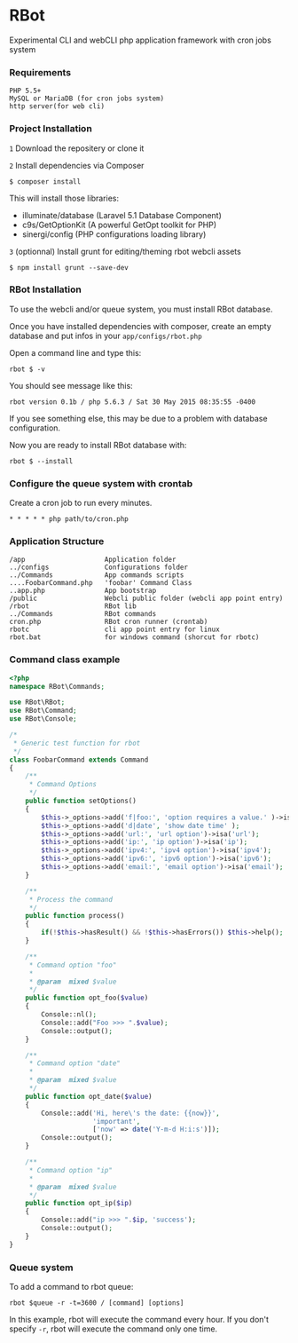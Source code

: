 # RBot
Experimental CLI and webCLI php application framework with cron jobs system

### Requirements
    PHP 5.5+
    MySQL or MariaDB (for cron jobs system)
    http server(for web cli)

### Project Installation

`1` Download the repositery or clone it

`2` Install dependencies via Composer

```
$ composer install
```
This will install those libraries:
 - illuminate/database (Laravel 5.1 Database Component)
 - c9s/GetOptionKit (A powerful GetOpt toolkit for PHP)
 - sinergi/config (PHP configurations loading library)
  
`3` (optionnal) Install grunt for editing/theming rbot webcli assets 

```
$ npm install grunt --save-dev
```


### RBot Installation

To use the webcli and/or queue system, you must install RBot database.

Once you have installed dependencies with composer,
create an empty database and put infos in your `app/configs/rbot.php`

Open a command line and type this:

```
rbot $ -v
```

You should see message like this:

`rbot version 0.1b / php 5.6.3 / Sat 30 May 2015 08:35:55 -0400`

If you see something else, this may be due to a problem with database configuration.

Now you are ready to install RBot database with:

```
rbot $ --install
```

### Configure the queue system with crontab

Create a cron job to run every minutes.
```
* * * * * php path/to/cron.php
```

### Application Structure

```
/app                    Application folder
../configs              Configurations folder
../Commands             App commands scripts
....FoobarCommand.php   'foobar' Command Class
..app.php               App bootstrap
/public                 Webcli public folder (webcli app point entry)
/rbot                   RBot lib
../Commands             RBot commands
cron.php                RBot cron runner (crontab)
rbotc                   cli app point entry for linux
rbot.bat                for windows command (shorcut for rbotc)
```

### Command class example
```php
<?php
namespace RBot\Commands;

use RBot\RBot;
use RBot\Command;
use RBot\Console;

/*
 * Generic test function for rbot 
 */
class FoobarCommand extends Command 
{
    /**
     * Command Options
     */
    public function setOptions() 
    {
        $this->_options->add('f|foo:', 'option requires a value.' )->isa('String');
        $this->_options->add('d|date', 'show date time' );
        $this->_options->add('url:', 'url option')->isa('url');
        $this->_options->add('ip:', 'ip option')->isa('ip');
        $this->_options->add('ipv4:', 'ipv4 option')->isa('ipv4');
        $this->_options->add('ipv6:', 'ipv6 option')->isa('ipv6');
        $this->_options->add('email:', 'email option')->isa('email');
    }

    /**
     * Process the command
     */
    public function process()
    {
        if(!$this->hasResult() && !$this->hasErrors()) $this->help();
    }

    /**
     * Command option "foo"
     * 
     * @param  mixed $value
     */
    public function opt_foo($value)
    {
        Console::nl();
        Console::add("Foo >>> ".$value);
        Console::output();
    }

    /**
     * Command option "date"
     * 
     * @param  mixed $value
     */
    public function opt_date($value)
    {
        Console::add('Hi, here\'s the date: {{now}}', 
                     'important', 
                     ['now' => date('Y-m-d H:i:s')]);
        Console::output();
    }

    /**
     * Command option "ip"
     * 
     * @param  mixed $value
     */
    public function opt_ip($ip)
    {
        Console::add("ip >>> ".$ip, 'success');
        Console::output();
    }    
}

```

### Queue system

To add a command to rbot queue:

```
rbot $queue -r -t=3600 / [command] [options]
```

In this example, rbot will execute the command every hour. If you don't 
specify `-r`, rbot will execute the command only one time.

